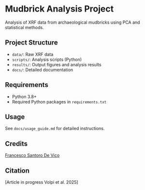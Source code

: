 # Mudbrick Analysis Project

Analysis of XRF data from archaeological mudbricks using PCA and statistical methods.

## Project Structure
- `data/`: Raw XRF data
- `scripts/`: Analysis scripts (Python)
- `results/`: Output figures and analysis results
- `docs/`: Detailed documentation

## Requirements
- Python 3.8+
- Required Python packages in `requirements.txt`

## Usage
See `docs/usage_guide.md` for detailed instructions.

## Credits
[Francesco Santoro De Vico](https://www.linkedin.com/in/francesco-santoro-geo/)

## Citation
[Article in progress Volpi et al. 2025]
